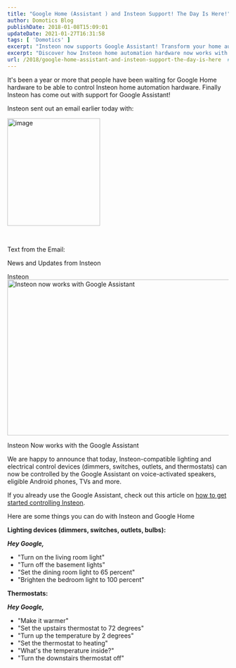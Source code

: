 ```yaml
---
title: "Google Home (Assistant ) and Insteon Support! The Day Is Here!"
author: Domotics Blog
publishDate: 2018-01-08T15:09:01
updateDate: 2021-01-27T16:31:58
tags: [ 'Domotics' ]
excerpt: "Insteon now supports Google Assistant! Transform your home automation with voice-activated control of Insteon-compatible lighting and electrical devices."
excerpt: "Discover how Insteon home automation hardware now works with Google Assistant! Control your lighting and thermostats with voice commands on various devices."
url: /2018/google-home-assistant-and-insteon-support-the-day-is-here  # Use the generated URL with year
---
```

<p>It's been a year or more that people have been waiting for Google Home hardware to be able to control Insteon home automation hardware. Finally Insteon has come out with support for Google Assistant!</p>  <p>Insteon sent out an email earlier today with:</p>  <p><a href="/Portals/0/PublishThumbnails/Open-Live-Writer/Google-Home-Assistant--and-Insteon-Suppo_79D6/image_2.png"><img alt="image" border="0" height="244" src="/Portals/0/PublishThumbnails/Open-Live-Writer/Google-Home-Assistant--and-Insteon-Suppo_79D6/image_thumb.png" style="margin: 0px; display: inline; background-image: none;" title="image" width="211" /></a></p>  <p>&nbsp;</p>  <p>Text from the Email:</p>  <p>News and Updates from Insteon</p>  <p><a href="https://connectalerts.insteon.com/wf/click?upn=wuN-2Fsym7DJr84l1WQ-2BipN5cHRD-2FjRaEMwfbCl7at2rk-3D_PT0rwR2-2BFnqGNU84Z4wBPDr1-2FB8Xbxd7jMymzi26OeOhY1WTVB2FIIZgmIA-2BbhD-2BoBQURKQkaRb40eYCAyK0KAWBWpkx8UZEATDS8aiwWPo4kmPWl3KLEif4jMl6mgTWBbR3hqW88h7RHJWz3ibz2wBPZ0z8ZXdrjtW0FqPSPE1mxLMnJjYD7aBLuBVJj5eImbzwQ22u-2B2ga56pzbHqIZn1bkjHstdnA0jj6R2zJ1wijP9ojks0M36VUnG42dr9M2aOgpC7fJtVd5InUqITu4GNTMWU-2FpHl2nAPM6RKnht4HYnd6F1Np2a-2BemWh7rZpIFVQrrep88iiJzRlNL35-2BjL9-2FbjOp-2FzxE4D60azpkN8TT81aVo4C4RcLCI8mGQzy-2FMZQfiYNO2x8iYjXufBjRR1ob5OsNqItCQNvNR4qoQi7hCcpb3T7mA5VyCR-2FUElqo"><img align="left" alt="Insteon" height="15" src="https://ci5.googleusercontent.com/proxy/GNvr78ds0WorDgKuuLMNqv5JVj5wAozF1LrrOO6IB_efBMOWUxyxAhniwwnfWeaQQJf4q4F05MLOpGX7wgy5MizlkUiJCqDgOHXLp9I50_qiyybMYNbRYakp7Ic1IodqQU0ZrUzSRIk4iwiMEGlRF3itpM9dxvEb2XKMnbs=s0-d-e1-ft#https://gallery.mailchimp.com/0ba7a5e5d2578c15fdbf419c9/images/5af454be-a4ff-457f-afed-4fd111b9d1b9.jpg" width="600" /></a></p>  <p><a href="https://connectalerts.insteon.com/wf/click?upn=wuN-2Fsym7DJr84l1WQ-2BipN0T4oIWQWvqzSRMgtwRlyEJR-2FVa9l1M5whXKzvR5Y1A7_PT0rwR2-2BFnqGNU84Z4wBPDr1-2FB8Xbxd7jMymzi26OeOhY1WTVB2FIIZgmIA-2BbhD-2BoBQURKQkaRb40eYCAyK0KAWBWpkx8UZEATDS8aiwWPo4kmPWl3KLEif4jMl6mgTWBbR3hqW88h7RHJWz3ibz2wBPZ0z8ZXdrjtW0FqPSPE1mxLMnJjYD7aBLuBVJj5eImbzwQ22u-2B2ga56pzbHqIZp8-2FCq3meIpEd0iiqakhOyFid0XyKrf54PBQQ6vX9Z9qHwtM7i2efQuc0ZdGblhfKBE3RJk1SXChI8WyaMGL9uaz-2FYZVqPPs-2Bx4Xlpn-2BZ-2FIQ6iCgaLwQJ8JIeBEuuYR-2FWw81wi8IwjpMKe4LuBTbPtdoZNVdINa64KLsJ6C0Fz2S1YNJbCxZn36moL6aZ4hYIDXlXfKxYEqJy3Op4WtgUv0tYD-2BTQ8s8bx1o6cmgqBox"><img alt="Insteon now works with Google Assistant" height="354" src="https://ci3.googleusercontent.com/proxy/loRcgtIHueg-fQFhhBodAI7JYKFHKEhvVti5nZLIERd_rnMP5lLVpfzf1uvcJv8g3cXsA9IaNvovWKnG_NJAUfqrGIPeEyjc3LJPxGIJENVhrhF7ObdO9OBifQW06dhFCPIN_fBH4wXhIMGlyXbZTvwUPdkhmANmgIPBmdE7FbAxwyjCvWNpWqK1MCrdZgPprIQjfFPyITTe2gglQTdWbYRkSpXqMr6wcomlSYnHkgwAC8bC46ltZiTSIwubnNGCN385J_2fZl4nD478czXGjtBpCaukEa4=s0-d-e1-ft#https://marketing-image-production.s3.amazonaws.com/uploads/e3a392599014c3d7c53e03f7749234af811188c71b37033ed09bb2ea819ebe7ff22d20393fcb1e5f832ce14ea2068460e6bea40c12de050b20bd15352f8bf889.jpg" width="600" /></a></p>  <p>Insteon Now works with the Google Assistant</p>  <p>We are happy to announce that today, Insteon-compatible lighting and electrical control devices (dimmers, switches, outlets, and thermostats) can now be controlled by the Google Assistant on voice-activated speakers, eligible Android phones, TVs and more.</p>  <p>If you already use the Google Assistant, check out this article on <a href="https://www.insteon.com/support-knowledgebase/2018/1/8/control-insteon-devices-from-google-home">how to get started controlling Insteon</a>.</p>  <p>Here are some things you can do with Insteon and Google Home</p>  <p><strong>Lighting devices (dimmers, switches, outlets, bulbs):</strong></p>  <p><em><strong>Hey Google,</strong> </em></p>  <ul>  <li>&quot;Turn on the living room light&quot;</li>  <li>&quot;Turn off the basement lights&quot;</li>  <li>&quot;Set the dining room light to 65 percent&quot;</li>  <li>&quot;Brighten the bedroom light to 100 percent&quot;</li> </ul>  <p><strong>Thermostats:</strong></p>  <p><em><strong>Hey Google,</strong> </em></p>  <ul>  <li>&quot;Make it warmer&quot;</li>  <li>&quot;Set the upstairs thermostat to 72 degrees&quot;</li>  <li>&quot;Turn up the temperature by 2 degrees&quot;</li>  <li>&quot;Set the thermostat to heating&quot;</li>  <li>&quot;What&#39;s the temperature inside?&quot;</li>  <li>&quot;Turn the downstairs thermostat off&quot;</li> </ul> 


